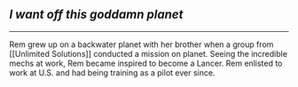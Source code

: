 ## *I want off this goddamn planet*
---
Rem grew up on a backwater planet with her brother when a group from [[Unlimited Solutions]] conducted a mission on planet. Seeing the incredible mechs at work, Rem became inspired to become a Lancer. Rem enlisted to work at U.S. and had being training as a pilot ever since.